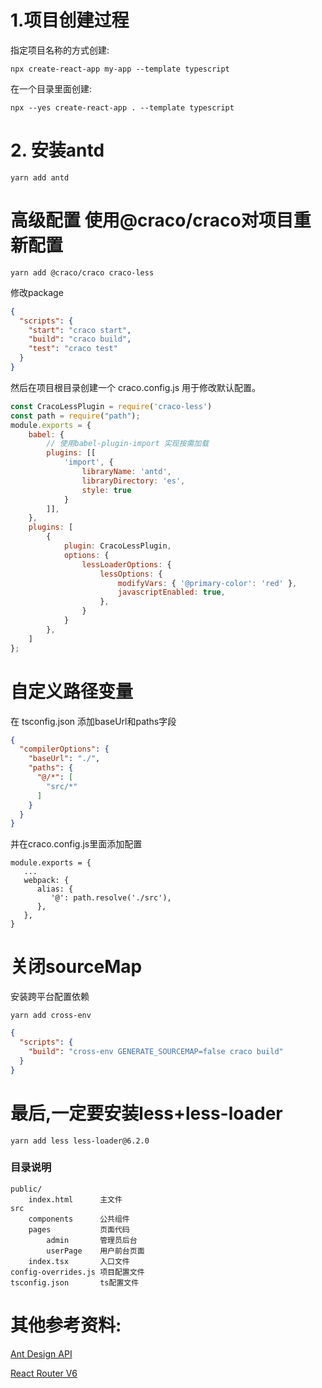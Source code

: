# 1.项目创建过程

指定项目名称的方式创建:

```shell
npx create-react-app my-app --template typescript
```

在一个目录里面创建:

```shell
npx --yes create-react-app . --template typescript
```

# 2. 安装antd

```shell
yarn add antd
```

# 高级配置 使用@craco/craco对项目重新配置

```shell
yarn add @craco/craco craco-less
```

修改package

```json
{
  "scripts": {
    "start": "craco start",
    "build": "craco build",
    "test": "craco test"
  }
}
```

然后在项目根目录创建一个 craco.config.js 用于修改默认配置。

```javascript
const CracoLessPlugin = require('craco-less')
const path = require("path");
module.exports = {
    babel: {
        // 使用babel-plugin-import 实现按需加载
        plugins: [[
            'import', {
                libraryName: 'antd',
                libraryDirectory: 'es',
                style: true
            }
        ]],
    },
    plugins: [
        {
            plugin: CracoLessPlugin,
            options: {
                lessLoaderOptions: {
                    lessOptions: {
                        modifyVars: { '@primary-color': 'red' },
                        javascriptEnabled: true,
                    },
                }
            }
        },
    ]
};
```

# 自定义路径变量

在 tsconfig.json 添加baseUrl和paths字段

```json
{
  "compilerOptions": {
    "baseUrl": "./",
    "paths": {
      "@/*": [
        "src/*"
      ]
    }
  }
}
```

并在craco.config.js里面添加配置

```text
module.exports = {
   ...
   webpack: {
      alias: {
         '@': path.resolve('./src'),
      },
   },
}
```

# 关闭sourceMap
安装跨平台配置依赖
```shell
yarn add cross-env
```

```json
{
  "scripts": {
    "build": "cross-env GENERATE_SOURCEMAP=false craco build"
  }
}
```

# 最后,一定要安装less+less-loader

```shell
yarn add less less-loader@6.2.0
```

### 目录说明

```text
public/
    index.html      主文件
src
    components      公共组件
    pages           页面代码
        admin       管理员后台
        userPage    用户前台页面
    index.tsx       入口文件
config-overrides.js 项目配置文件
tsconfig.json       ts配置文件
```

# 其他参考资料:

[Ant Design API](https://ant.design/components/overview-cn/)

[React Router V6](https://reactrouter.com/docs/en/v6)
